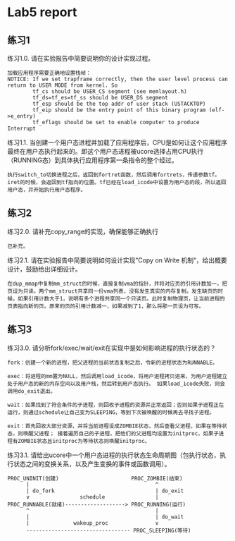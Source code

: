 # Lab5 report

## 练习1
练习1.0. 请在实验报告中简要说明你的设计实现过程。
```
加载应用程序需要正确地设置栈帧：
NOTICE: If we set trapframe correctly, then the user level process can return to USER MODE from kernel. So
        tf_cs should be USER_CS segment (see memlayout.h)
        tf_ds=tf_es=tf_ss should be USER_DS segment
        tf_esp should be the top addr of user stack (USTACKTOP)
        tf_eip should be the entry point of this binary program (elf->e_entry)
        tf_eflags should be set to enable computer to produce Interrupt
```

练习1.1. 当创建一个用户态进程并加载了应用程序后，CPU是如何让这个应用程序最终在用户态执行起来的。即这个用户态进程被ucore选择占用CPU执行（RUNNING态）到具体执行应用程序第一条指令的整个经过。
```
执行switch_to切换进程之后，返回到fortret函数，然后调用fortrets，传递参数tf。iret的时候，会返回到tf指向的位置。tf已经在load_icode中设置为用户态的段，所以返回用户态，并开始执行用户态程序。
```

## 练习2
练习2.0. 请补充copy_range的实现，确保能够正确执行
```
已补充。
```

练习2.1. 请在实验报告中简要说明如何设计实现”Copy on Write 机制“，给出概要设计，鼓励给出详细设计。
```
在dup_mmap中复制mm_struct的时候，直接复制vma的指针，并将对应页的引用计数加一，把页设为只读。两个mm_struct共享同一份vma列表，没有发生真实的内存复制。发生缺页的时候，如果引用计数大于1，说明有多个进程共享同一个只读页。此时复制物理页，让当前进程的页表指向新的页。原来的页的引用计数减一，如果减到了1，那么将那一页设为可写。
```

## 练习3
练习3.0. 请分析fork/exec/wait/exit在实现中是如何影响进程的执行状态的？
```
fork：创建一个新的进程，把父进程的当前状态复制之后，令新的进程状态为RUNNABLE。

exec：将进程的mm置为NULL，然后调用load_icode，将用户进程拷贝进来，为用户进程建立处于用户态的新的内存空间以及用户栈，然后转到用户态执行。 如果load_icode失败，则会调用do_exit退出。

wait：如果找到了符合条件的子进程，则回收子进程的资源并正常返回；否则如果子进程正在运行，则通过schedule让自己变为SLEEPING，等到下次被唤醒的时候再去寻找子进程。

exit：首先回收大部分资源，并将当前进程设成ZOMBIE状态，然后查看父进程，如果在等待状态，则唤醒父进程； 接着遍历自己的子进程，把他们的父进程均设置为initproc，如果子进程有ZOMBIE状态且initproc为等待状态则唤醒initproc。
```

练习3.1. 请给出ucore中一个用户态进程的执行状态生命周期图（包执行状态，执行状态之间的变换关系，以及产生变换的事件或函数调用）。
```
PROC_UNINIT(创建)                       PROC_ZOMBIE(结束)
      |                                        ^
      | do_fork                                | do_exit
      v                schedule                |
PROC_RUNNABLE(就绪)-------------------> PROC_RUNNING(运行)
      ^                                        |
      |                                        | do_wait
      |              wakeup_proc               v
      --------------------------------- PROC_SLEEPING(等待)
```
